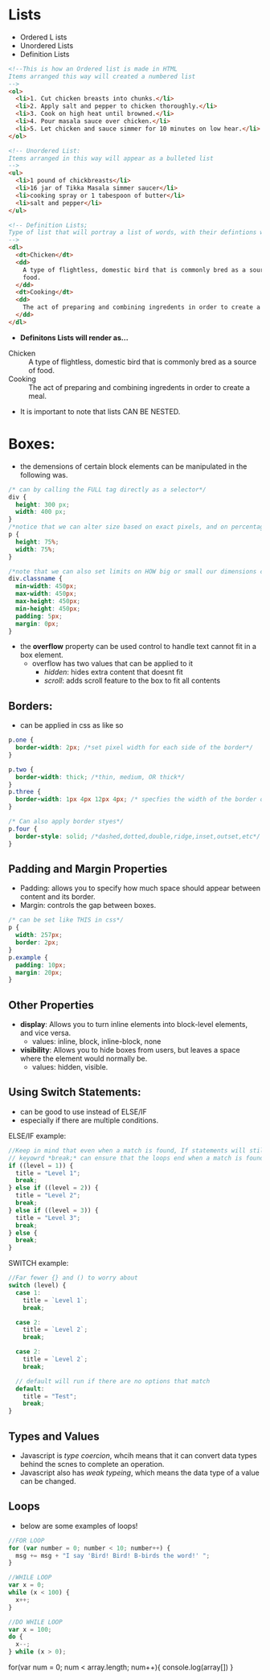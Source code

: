 # Lists

- Ordered L ists
- Unordered Lists
- Definition Lists

```html
<!--This is how an Ordered list is made in HTML
Items arranged this way will created a numbered list
-->
<ol>
  <li>1. Cut chicken breasts into chunks.</li>
  <li>2. Apply salt and pepper to chicken thoroughly.</li>
  <li>3. Cook on high heat until browned.</li>
  <li>4. Pour masala sauce over chicken.</li>
  <li>5. Let chicken and sauce simmer for 10 minutes on low hear.</li>
</ol>

<!-- Unordered List:
Items arranged in this way will appear as a bulleted list
-->
<ul>
  <li>1 pound of chickbreasts</li>
  <li>16 jar of Tikka Masala simmer saucer</li>
  <li>cooking spray or 1 tabespoon of butter</li>
  <li>salt and pepper</li>
</ul>

<!-- Definition Lists;
Type of list that will portray a list of words, with their defintions written below them
-->
<dl>
  <dt>Chicken</dt>
  <dd>
    A type of flightless, domestic bird that is commonly bred as a source of
    food.
  </dd>
  <dt>Cooking</dt>
  <dd>
    The act of preparing and combining ingredents in order to create a meal.
  </dd>
</dl>
```

- **Definitons Lists will render as...**
<dl>
  <dt>Chicken</dt>
  <dd>
    A type of flightless, domestic bird that is commonly bred as a source of
    food.
  </dd>
  <dt>Cooking</dt>
  <dd>
    The act of preparing and combining ingredents in order to create a meal.
  </dd>
</dl>

- It is important to note that lists CAN BE NESTED.

# Boxes:

- the demensions of certain block elements can be manipulated in the following was.

```css
/* can by calling the FULL tag directly as a selector*/
div {
  height: 300 px;
  width: 400 px;
}
/*notice that we can alter size based on exact pixels, and on percentage of screen space*/
p {
  height: 75%;
  width: 75%;
}

/*note that we can also set limits on HOW big or small our dimensions can be*/
div.classname {
  min-width: 450px;
  max-width: 450px;
  max-height: 450px;
  min-height: 450px;
  padding: 5px;
  margin: 0px;
}
```

- the **overflow** property can be used control to handle text cannot fit in a box element.
  - overflow has two values that can be applied to it
    - _hidden_: hides extra content that doesnt fit
    - _scroll_: adds scroll feature to the box to fit all contents

## Borders:

- can be applied in css as like so

```css
p.one {
  border-width: 2px; /*set pixel width for each side of the border*/
}

p.two {
  border-width: thick; /*thin, medium, OR thick*/
}
p.three {
  border-width: 1px 4px 12px 4px; /* specfies the width of the border oneach side of the box*/
}

/* Can also apply border styes*/
p.four {
  border-style: solid; /*dashed,dotted,double,ridge,inset,outset,etc*/
}
```

## Padding and Margin Properties

- Padding: allows you to specify how much space should appear between content and its border.
- Margin: controls the gap between boxes.

```css
/* can be set like THIS in css*/
p {
  width: 257px;
  border: 2px;
}
p.example {
  padding: 10px;
  margin: 20px;
}
```

## Other Properties

- **display**: Allows you to turn inline elements into block-level elements, and vice versa.
  - values: inline, block, inline-block, none
- **visibility**: Allows you to hide boxes from users, but leaves a space where the element would normally be.
  - values: hidden, visible.

## Using Switch Statements:

- can be good to use instead of ELSE/IF
- especially if there are multiple conditions.

ELSE/IF example:

```javascript
//Keep in mind that even when a match is found, If statements will still continue to go through every option.
// keyowrd *break;* can ensure that the loops end when a match is found
if ((level = 1)) {
  title = "Level 1";
  break;
} else if ((level = 2)) {
  title = "Level 2";
  break;
} else if ((level = 3)) {
  title = "Level 3";
  break;
} else {
  break;
}
```

SWITCH example:

```javascript
//Far fewer {} and () to worry about
switch (level) {
  case 1:
    title = `Level 1`;
    break;

  case 2:
    title = `Level 2`;
    break;

  case 2:
    title = `Level 2`;
    break;

  // default will run if there are no options that match
  default:
    title = "Test";
    break;
}
```

## Types and Values

- Javascript is _type coercion_, whcih means that it can convert data types behind the scnes to complete an operation.
- Javascript also has _weak typeing_, which means the data type of a value can be changed.

## Loops

- below are some examples of loops!

```js
//FOR LOOP
for (var number = 0; number < 10; number++) {
  msg += msg + "I say 'Bird! Bird! B-birds the word!' ";
}

//WHILE LOOP
var x = 0;
while (x < 100) {
  x++;
}

//DO WHILE LOOP
var x = 100;
do {
  x--;
} while (x > 0);
```

for(var num = 0; num < array.length; num++){
console.log(array[])
}
